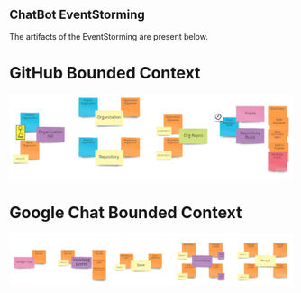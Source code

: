 ChatBot EventStorming
-------

The artifacts of the EventStorming are present below.

# GitHub Bounded Context

![GitHub Bounded Context EventStorming](./github-bc.jpg "GitHub Bounded Context")

# Google Chat Bounded Context

![Google Chat Bounded Context EventStorming](./google-chat-bc.jpg "Google Chat Bounded Context")
